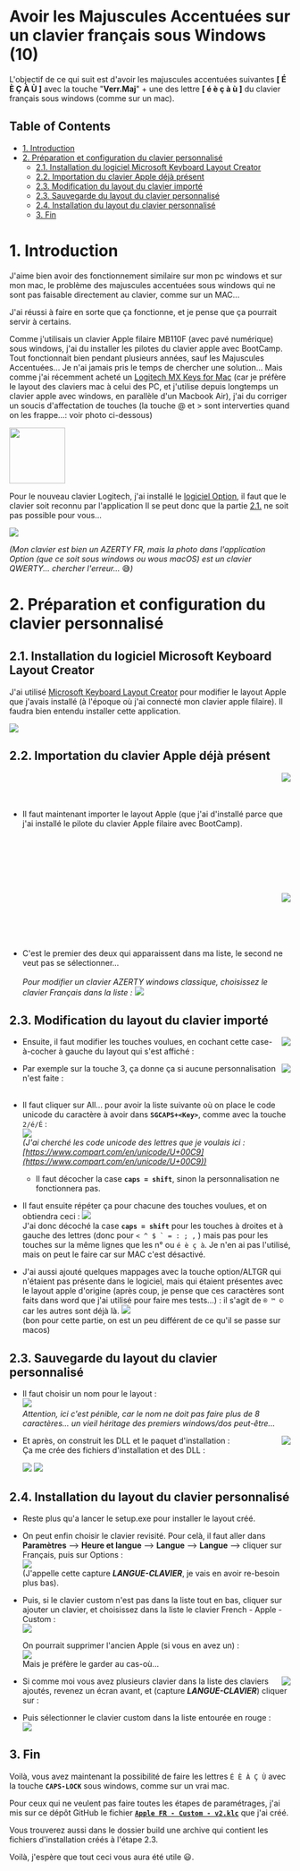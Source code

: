 Avoir les Majuscules Accentuées sur un clavier français sous Windows (10) <!-- omit in toc -->
============

L'objectif de ce qui suit est d'avoir les majuscules accentuées suivantes **[ É È Ç À Ù ]** avec la touche "**Verr.Maj**" + une des lettre **[ é è ç à ù ]** du clavier français sous windows (comme sur un mac).

## Table of Contents <!-- omit in toc -->

- [1. Introduction](#1-introduction)
- [2. Préparation et configuration du clavier personnalisé](#2-préparation-et-configuration-du-clavier-personnalisé)
  - [2.1. Installation du logiciel Microsoft Keyboard Layout Creator](#21-installation-du-logiciel-microsoft-keyboard-layout-creator)
  - [2.2. Importation du clavier Apple déjà présent](#22-importation-du-clavier-apple-déjà-présent)
  - [2.3. Modification du layout du clavier importé](#23-modification-du-layout-du-clavier-importé)
  - [2.3. Sauvegarde du layout du clavier personnalisé](#23-sauvegarde-du-layout-du-clavier-personnalisé)
  - [2.4. Installation du layout du clavier personnalisé](#24-installation-du-layout-du-clavier-personnalisé)
  - [3. Fin](#3-fin)

# 1. Introduction

J'aime bien avoir des fonctionnement similaire sur mon pc windows et sur mon mac, le problème des majuscules accentuées sous windows qui ne sont pas faisable directement au clavier, comme sur un MAC...

J'ai réussi à faire en sorte que ça fonctionne, et je pense que ça pourrait servir à certains.

Comme j'utilisais un clavier Apple filaire MB110F (avec pavé numérique) sous windows, j'ai du installer les pilotes du clavier apple avec BootCamp. Tout fonctionnait bien pendant plusieurs années, sauf les Majuscules Accentuées... Je n'ai jamais pris le temps de chercher une solution...
Mais comme j'ai récemment acheté un [Logitech MX Keys for Mac](https://www.logitech.fr/fr-fr/products/keyboards/mx-keys-mac-wireless-keyboard.html?crid=27) (car je préfère le layout des claviers mac à celui des PC, et j'utilise depuis longtemps un clavier apple avec windows, en parallèle d'un Macbook Air), j'ai du corriger un soucis d'affectation de touches (la touche @ et > sont interverties quand on les frappe...: voir photo ci-dessous)

[<img src="https://raw.githubusercontent.com/MilesTEG1/Majuscules_Accentuees_clavier_Windows/main/Screenshots/touches-interverties.png" width="100" />](https://raw.githubusercontent.com/MilesTEG1/Majuscules_Accentuees_clavier_Windows/main/Screenshots/touches-interverties.png)


Pour le nouveau clavier Logitech, j'ai installé le [logiciel Option](https://support.logi.com/hc/fr/articles/360051303433-Download-Stub-MX-Keys-for-Mac), il faut que le clavier soit reconnu par l'application
Il se peut donc que la partie [2.1.](#21-importation-du-clavier-apple-déjà-présent) ne soit pas possible pour vous...

[<img src="https://raw.githubusercontent.com/MilesTEG1/Majuscules_Accentuees_clavier_Windows/main/Screenshots/Logiciel-Option.png" heigh="100" align="center" />](https://raw.githubusercontent.com/MilesTEG1/Majuscules_Accentuees_clavier_Windows/main/Screenshots/Logiciel-Option.png)

_(Mon clavier est bien un AZERTY FR, mais la photo dans l'application Option (que ce soit sous windows ou wous macOS) est un clavier QWERTY... chercher l'erreur..._ :sweat_smile:_)_

# 2. Préparation et configuration du clavier personnalisé

## 2.1. Installation du logiciel Microsoft Keyboard Layout Creator

J'ai utilisé [Microsoft Keyboard Layout Creator](https://www.microsoft.com/en-us/download/details.aspx?id=102134) pour modifier le layout Apple que j'avais installé (à l'époque où j'ai connecté mon clavier apple filaire). Il faudra bien entendu installer cette application.

[<img src="https://raw.githubusercontent.com/MilesTEG1/Majuscules_Accentuees_clavier_Windows/main/Screenshots/Microsoft_Keyboard_Layout_Creator.png" heigh="100" align="center" />](https://raw.githubusercontent.com/MilesTEG1/Majuscules_Accentuees_clavier_Windows/main/Screenshots/Microsoft_Keyboard_Layout_Creator.png)


## 2.2. Importation du clavier Apple déjà présent

<img src="https://raw.githubusercontent.com/MilesTEG1/Majuscules_Accentuees_clavier_Windows/main/Screenshots/01.png" align="right" />
<br/><br/><br/>

* Il faut maintenant importer le layout Apple (que j'ai d'installé parce que j'ai installé le pilote du clavier Apple filaire avec BootCamp).  
<br/> <br/> <br/><br/><br/><br/>

<img src="https://raw.githubusercontent.com/MilesTEG1/Majuscules_Accentuees_clavier_Windows/main/Screenshots/02.png" align="right" />

<br/><br/><br/><br/><br/>

* C'est le premier des deux qui apparaissent dans ma liste, le second ne veut pas se sélectionner...<br/><br/>
  _Pour modifier un clavier AZERTY windows classique, choisissez le clavier Français dans la liste :_
  ![](https://raw.githubusercontent.com/MilesTEG1/Majuscules_Accentuees_clavier_Windows/main/Screenshots/18.png)

## 2.3. Modification du layout du clavier importé

<img src="https://raw.githubusercontent.com/MilesTEG1/Majuscules_Accentuees_clavier_Windows/main/Screenshots/03.png" align="right" />

* Ensuite, il faut modifier les touches voulues, en cochant cette case-à-cocher à gauche du layout qui s'est affiché :<br/>

<img src="https://raw.githubusercontent.com/MilesTEG1/Majuscules_Accentuees_clavier_Windows/main/Screenshots/04.png" align="right" />

* Par exemple sur la touche 3, ça donne ça si aucune personnalisation n'est faite : <br/> <br/>

* Il faut cliquer sur All... pour avoir la liste suivante où on place le code unicode du caractère à avoir dans **``SGCAPS+<Key>``**, comme avec la touche ``2/é/É`` : <br/>
![](https://raw.githubusercontent.com/MilesTEG1/Majuscules_Accentuees_clavier_Windows/main/Screenshots/05.png)
<br/>_(J'ai cherché les code unicode des lettres que je voulais ici : [https://www.compart.com/en/unicode/U+00C9](https://www.compart.com/en/unicode/U+00C9))_

  * Il faut décocher la case **`caps = shift`**, sinon la personnalisation ne fonctionnera pas.

* Il faut ensuite répéter ça pour chacune des touches voulues, et on obtiendra ceci :
![](https://raw.githubusercontent.com/MilesTEG1/Majuscules_Accentuees_clavier_Windows/main/Screenshots/06.png)<br/>
J'ai donc décoché la case **`caps = shift`** pour les touches à droites et à gauche des lettres (donc pour ``< ^ $ ` = : ; ,`` ) mais pas pour les touches sur la même lignes que les n° ou ``é è ç à``. Je n'en ai pas l'utilisé, mais on peut le faire car sur MAC c'est désactivé.

* J'ai aussi ajouté quelques mappages avec la touche option/ALTGR qui n'étaient pas présente dans le logiciel, mais qui étaient présentes avec le layout apple d'origine (après coup, je pense que ces caractères sont faits dans word que j'ai utilisé pour faire mes tests...) : il s'agit de ``® ™ ©`` car les autres sont déjà là.
![](https://raw.githubusercontent.com/MilesTEG1/Majuscules_Accentuees_clavier_Windows/main/Screenshots/07.png)<br/>
(bon pour cette partie, on est un peu différent de ce qu'il se passe sur macos)

## 2.3. Sauvegarde du layout du clavier personnalisé

* Il faut choisir un nom pour le layout :<br />
![](https://raw.githubusercontent.com/MilesTEG1/Majuscules_Accentuees_clavier_Windows/main/Screenshots/08.png)<br/>
_Attention, ici c'est pénible, car le nom ne doit pas faire plus de 8 caractères... un vieil héritage des premiers windows/dos peut-être..._
<img src="https://raw.githubusercontent.com/MilesTEG1/Majuscules_Accentuees_clavier_Windows/main/Screenshots/09.png" align="right" />


* Et après, on construit les DLL et le paquet d'installation :<br />
  Ça me crée des fichiers d'installation et des DLL :

  ![](https://raw.githubusercontent.com/MilesTEG1/Majuscules_Accentuees_clavier_Windows/main/Screenshots/10.png) ![](https://raw.githubusercontent.com/MilesTEG1/Majuscules_Accentuees_clavier_Windows/main/Screenshots/11.png)<br/>

## 2.4. Installation du layout du clavier personnalisé


* Reste plus qu'a lancer le setup.exe pour installer le layout créé.

* On peut enfin choisir le clavier revisité. Pour celà, il faut aller dans **Paramètres** --> **Heure et langue** --> **Langue** --> **Langue** --> cliquer sur Français, puis sur Options :<br/>
![](https://raw.githubusercontent.com/MilesTEG1/Majuscules_Accentuees_clavier_Windows/main/Screenshots/12.png)<br/>
(J'appelle cette capture _**LANGUE-CLAVIER**_, je vais en avoir re-besoin plus bas).

* Puis, si le clavier custom n'est pas dans la liste tout en bas, cliquer sur ajouter un clavier, et choisissez dans la liste le clavier French - Apple - Custom :<br/>
  ![](https://raw.githubusercontent.com/MilesTEG1/Majuscules_Accentuees_clavier_Windows/main/Screenshots/13.png)

  On pourrait supprimer l'ancien Apple (si vous en avez un) :<br/>
  ![](https://raw.githubusercontent.com/MilesTEG1/Majuscules_Accentuees_clavier_Windows/main/Screenshots/15.png)<br/>
  Mais je préfère le garder au cas-où...

<img src="https://raw.githubusercontent.com/MilesTEG1/Majuscules_Accentuees_clavier_Windows/main/Screenshots/16.png" align="right" />

* Si comme moi vous avez plusieurs clavier dans la liste des claviers ajoutés, revenez un écran avant, et (capture _**LANGUE-CLAVIER**_) cliquer sur :<br/>

* Puis sélectionner le clavier custom dans la liste entourée en rouge :<br/>
  ![](https://raw.githubusercontent.com/MilesTEG1/Majuscules_Accentuees_clavier_Windows/main/Screenshots/17.png)<br/>

## 3. Fin

Voilà, vous avez maintenant la possibilité de faire les lettres ``É È À Ç Ù``  avec la touche **``CAPS-LOCK``** sous windows, comme sur un vrai mac.

Pour ceux qui ne veulent pas faire toutes les étapes de paramétrages, j'ai mis sur ce dépôt GitHub le fichier [**``Apple FR - Custom - v2.klc``**](https://raw.githubusercontent.com/MilesTEG1/Majuscules_Accentuees_clavier_Windows/main/Apple%20FR%20-%20Custom%20-%20v2.klc) que j'ai créé.

Vous trouverez aussi dans le dossier build une archive qui contient les fichiers d'installation créés à l'étape 2.3.

Voilà, j'espère que tout ceci vous aura été utile :smiley:.